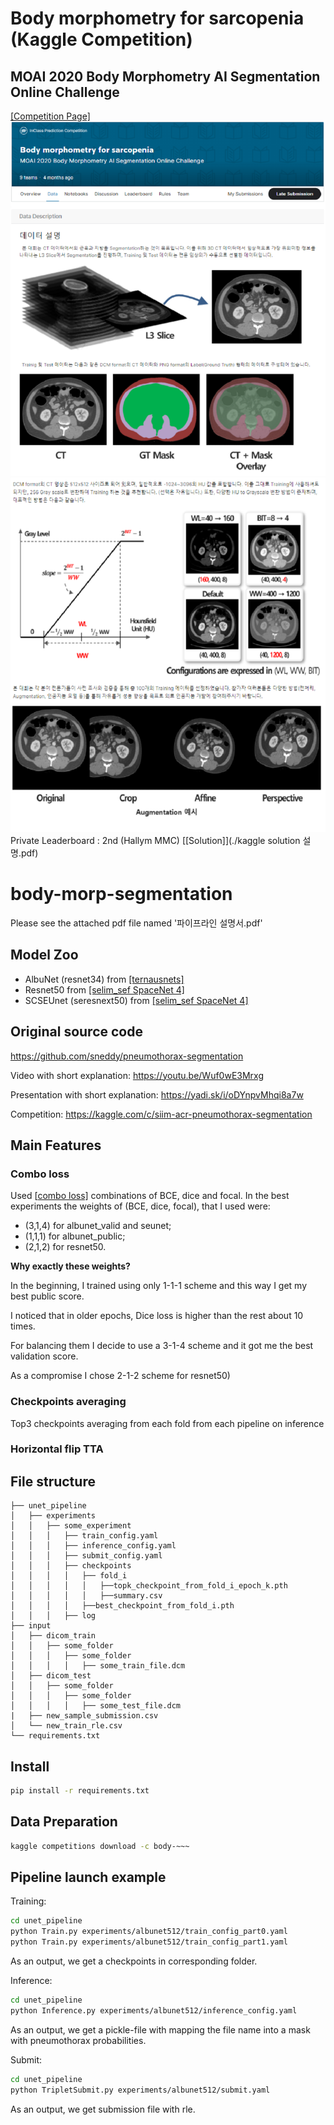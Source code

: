 # Body morphometry for sarcopenia (Kaggle Competition)
## MOAI 2020 Body Morphometry AI Segmentation Online Challenge

[\[Competition Page\]](https://www.kaggle.com/c/body-morphometry-for-sarcopenia/overview)<br>
![img1](./img_1.PNG)
![img2](./img_2.PNG)
<br>
Private Leaderboard : 2nd (Hallym MMC) 
[\[Solution\]](./kaggle solution 설명.pdf)

# body-morp-segmentation

Please see the attached pdf file named '파이프라인 설명서.pdf'

## Model Zoo
- AlbuNet (resnet34) from [\[ternausnets\]](https://github.com/ternaus/TernausNet)
- Resnet50 from [\[selim_sef SpaceNet 4\]](https://github.com/SpaceNetChallenge/SpaceNet_Off_Nadir_Solutions/tree/master/selim_sef/zoo)
- SCSEUnet (seresnext50) from [\[selim_sef SpaceNet 4\]](https://github.com/SpaceNetChallenge/SpaceNet_Off_Nadir_Solutions/tree/master/selim_sef/zoo)


## Original source code

https://github.com/sneddy/pneumothorax-segmentation

Video with short explanation: https://youtu.be/Wuf0wE3Mrxg

Presentation with short explanation: https://yadi.sk/i/oDYnpvMhqi8a7w

Competition: https://kaggle.com/c/siim-acr-pneumothorax-segmentation


## Main Features

### Combo loss
Used \[[combo loss\]](https://github.com/SpaceNetChallenge/SpaceNet_Off_Nadir_Solutions/blob/master/selim_sef/training/losses.py) combinations of BCE, dice and focal. In the best experiments the weights of (BCE, dice, focal), that I used were:
- (3,1,4) for albunet_valid and seunet;
- (1,1,1) for albunet_public;
- (2,1,2) for resnet50.

**Why exactly these weights?**

In the beginning, I trained using only 1-1-1 scheme and this way I get my best public score.

I noticed that in older epochs, Dice loss is higher than the rest about 10 times.

For balancing them I decide to use a 3-1-4 scheme and it got me the best validation score.

As a compromise I chose 2-1-2 scheme for resnet50)

### Checkpoints averaging
Top3 checkpoints averaging from each fold from each pipeline on inference

### Horizontal flip TTA

## File structure
    ├── unet_pipeline
    │   ├── experiments
    │   │   ├── some_experiment
    │   │   │   ├── train_config.yaml
    │   │   │   ├── inference_config.yaml
    │   │   │   ├── submit_config.yaml
    │   │   │   ├── checkpoints
    │   │   │   │   ├── fold_i
    │   │   │   │   │   ├──topk_checkpoint_from_fold_i_epoch_k.pth 
    │   │   │   │   │   ├──summary.csv
    │   │   │   │   ├──best_checkpoint_from_fold_i.pth
    │   │   │   ├── log
    ├── input                
    │   ├── dicom_train
    │   │   ├── some_folder
    │   │   │   ├── some_folder
    │   │   │   │   ├── some_train_file.dcm
    │   ├── dicom_test   
    │   │   ├── some_folder
    │   │   │   ├── some_folder
    │   │   │   │   ├── some_test_file.dcm
    |   ├── new_sample_submission.csv
    │   └── new_train_rle.csv
    └── requirements.txt

## Install
```bash
pip install -r requirements.txt
```

## Data Preparation

```bash
kaggle competitions download -c body-~~~
```

## Pipeline launch example
Training:
```bash
cd unet_pipeline
python Train.py experiments/albunet512/train_config_part0.yaml
python Train.py experiments/albunet512/train_config_part1.yaml
```
As an output, we get a checkpoints in corresponding folder.


Inference:
```bash
cd unet_pipeline
python Inference.py experiments/albunet512/inference_config.yaml
```
As an output, we get a pickle-file with mapping the file name into a mask with pneumothorax probabilities.

Submit:
```bash
cd unet_pipeline
python TripletSubmit.py experiments/albunet512/submit.yaml
```
As an output, we get submission file with rle.
